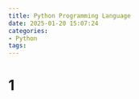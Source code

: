 ```yaml
---
title: Python Programming Language
date: 2025-01-20 15:07:24
categories:
- Python
tags:
---
```


# 1 
